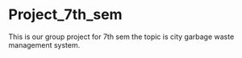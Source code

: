 # Project_7th_sem
This is our group project for 7th sem the topic is city garbage waste management system.
